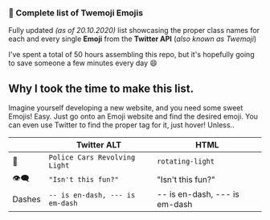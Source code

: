 
### :memo: Complete list of Twemoji Emojis

Fully updated *(as of 20.10.2020)* list showcasing the proper class names for each and every single **Emoji** from the **Twitter API** (*also known as Twemoji*)

I've spent a total of 50 hours assembling this repo, but it's hopefully going to save someone a few minutes every day :smile:





## Why I took the time to make this list.

Imagine yourself developing a new website, and you need some sweet Emojis! Easy. 
Just go onto an Emoji website and find the desired emoji. You can even use Twitter to find the proper tag for it, just hover! Unless..

|                |Twitter ALT                         |HTML                         |
|----------------|-------------------------------|-----------------------------|
|:rotating_light:|`Police Cars Revolving Light`            |`rotating-light`            |
|:eye_speech_bubble:			|`"Isn't this fun?"`            |"Isn't this fun?"            |
|Dashes          |`-- is en-dash, --- is em-dash`|-- is en-dash, --- is em-dash|
